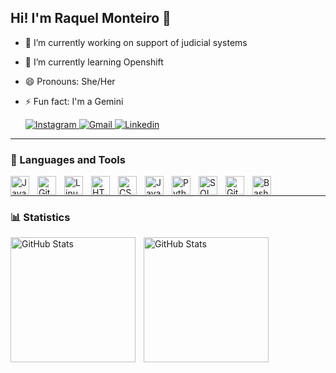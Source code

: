 ## Hi! I'm Raquel Monteiro 👋

- 🔭 I’m currently working on support of judicial systems
- 🌱 I’m currently learning Openshift
- 😄 Pronouns: She/Her
- ⚡ Fun fact: I'm a Gemini
  
  <p align="left">
      <a href="https://www.instagram.com/rchmont/">
          <img 
              alt="Instagram" 
              title="Instagram" 
              src="https://img.shields.io/badge/-Instagram-%23E4405F?style=for-the-badge&logo=instagram&logoColor=white" target="_blank""
          />
      </a>   
      <a href="mailto:rgmonteiro.99@gmail.com">
          <img 
              alt="Gmail" 
              title="Gmail" 
              src="https://img.shields.io/badge/Gmail-D14836?style=for-the-badge&logo=gmail&logoColor=white" target="_blank""
          />
      </a>
      <a href="https://www.linkedin.com/in/rgmonteiro/">
          <img 
              alt="Linkedin" 
              title="Linkedin" 
              src="https://img.shields.io/badge/-LinkedIn-%230077B5?style=for-the-badge&logo=linkedin&logoColor=white" target="_blank""
          />
      </a>
  </p>
  
--- 

### 🧰 Languages and Tools

<img align="left" alt="Java" width="30px" style="padding-right:10px;" src="https://cdn.jsdelivr.net/gh/devicons/devicon/icons/java/java-original.svg"/>
<img align="left" alt="Git" width="30px" style="padding-right:10px;" src="https://cdn.jsdelivr.net/gh/devicons/devicon/icons/git/git-original.svg" />
<img align="left" alt="Linux" width="30px" style="padding-right:10px;" src="https://cdn.jsdelivr.net/gh/devicons/devicon/icons/linux/linux-original.svg" />
<img align="left" alt="HTML" width="30px" style="padding-right:10px;" src="https://cdn.jsdelivr.net/gh/devicons/devicon/icons/html5/html5-plain.svg" />
<img align="left" alt="CSS" width="30px" style="padding-right:10px;" src="https://cdn.jsdelivr.net/gh/devicons/devicon/icons/css3/css3-plain.svg" />
<img align="left" alt="JavaScript" width="30px" style="padding-right:10px;" src="https://cdn.jsdelivr.net/gh/devicons/devicon/icons/javascript/javascript-plain.svg" />
<img align="left" alt="Python" width="30px" style="padding-right:10px;" src="https://cdn.jsdelivr.net/gh/devicons/devicon/icons/python/python-plain.svg" />
<img align="left" alt="SQL" width="30px" style="padding-right:10px;" src="https://cdn.jsdelivr.net/gh/devicons/devicon@latest/icons/microsoftsqlserver/microsoftsqlserver-original-wordmark.svg" />
<img align="left" alt="GitHub" width="30px" style="padding-right:10px;" src="https://cdn.jsdelivr.net/gh/devicons/devicon/icons/github/github-original.svg" />
<img align="left" alt="Bash" width="30px" style="padding-right:10px;" src="https://cdn.jsdelivr.net/gh/devicons/devicon/icons/bash/bash-original.svg" />
<br />

---

### 📊 Statistics

<p>
  <img 
    align="left" 
    alt="GitHub Stats" 
    height="200" 
    style="padding-right: 10px;" 
    src="https://github-readme-stats.vercel.app/api?username=rgmonteiro&show_icons=true&theme=tokyonight&include_all_commits=true" 
  />
<img 
      align="left" 
      alt="GitHub Stats" 
      height="200" 
      src="https://github-readme-stats.vercel.app/api/top-langs/?username=rgmonteiro&theme=tokyonight&layout=compact&custom_title=Languages&langs_count=9" 
  />
  
</p>

  

